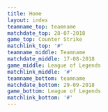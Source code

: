 ```yaml
---
title: Home
layout: index
teamname_top: teamname
matchdate_top: 28-07-2018
game_top: Counter Strike
matchlink_top: '#'
teamname_middle: Teamname
matchdate_middle: 17-08-2018
game_middle: League of Legends
matchlink_middle: '#'
teamname_bottom: teamname
matchdate_bottom: 29-09-2018
game_bottom: League of Legends
matchlink_bottom: '#'
---
```


